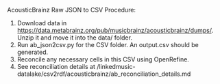 AcousticBrainz Raw JSON to CSV Procedure:

1.  Download data in https://data.metabrainz.org/pub/musicbrainz/acousticbrainz/dumps/. Unzip it and move it into the data/ folder.
2.  Run ab_json2csv.py for the CSV folder. An output.csv should be generated.
3.  Reconcile any necessary cells in this CSV using OpenRefine.
4.  See reconciliation details at /linkedmusic-datalake/csv2rdf/acousticbrainz/ab_reconciliation_details.md